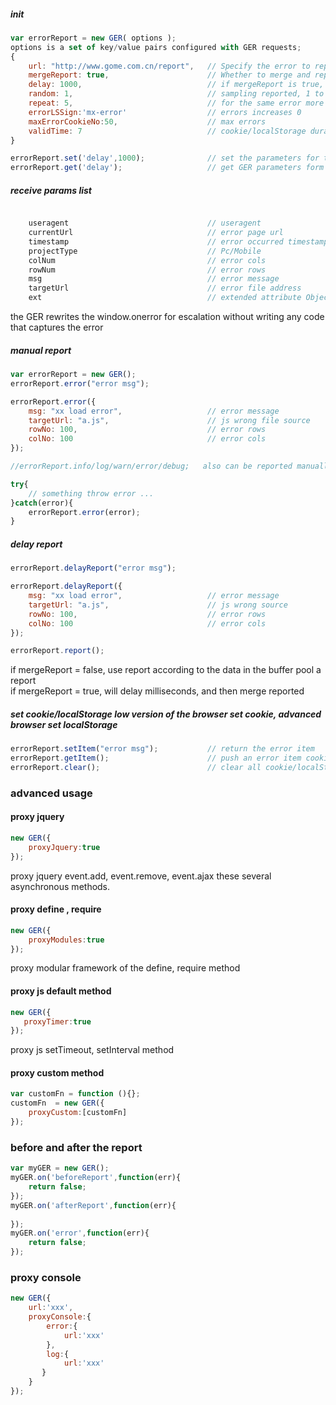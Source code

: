 ##### init
```javascript
var errorReport = new GER( options );
options is a set of key/value pairs configured with GER requests;
{
    url: "http://www.gome.com.cn/report",   // Specify the error to report the address
    mergeReport: true,                      // Whether to merge and report, false shut down， true start（default）
    delay: 1000,                            // if mergeReport is true, how many milliseconds was delayed, and reported in the merge buffer（default）
    random: 1,                              // sampling reported, 1 to 0 between the value of 1 to 100% reported（default 1）
    repeat: 5,                              // for the same error more than how many times not reported
    errorLSSign:'mx-error'                  // errors increases 0
    maxErrorCookieNo:50,                    // max errors
    validTime: 7                            // cookie/localStorage duration  (unit : day)
}

errorReport.set('delay',1000);              // set the parameters for the GER config
errorReport.get('delay');                   // get GER parameters form config
```

##### receive params list
```javascript

    useragent                               // useragent
    currentUrl                              // error page url
    timestamp                               // error occurred timestamp
    projectType                             // Pc/Mobile
    colNum                                  // error cols
    rowNum                                  // error rows
    msg                                     // error message
    targetUrl                               // error file address
    ext                                     // extended attribute Object object, upload some unconventional
```
the GER rewrites the window.onerror for escalation without writing any code that captures the error

#####  manual report
```javascript
var errorReport = new GER();
errorReport.error("error msg");

errorReport.error({
    msg: "xx load error",                   // error message
    targetUrl: "a.js",                      // js wrong file source
    rowNo: 100,                             // error rows
    colNo: 100                              // error cols
});

//errorReport.info/log/warn/error/debug;   also can be reported manually

try{
    // something throw error ...
}catch(error){
    errorReport.error(error);
}
```

#####  delay report
```javascript
errorReport.delayReport("error msg");

errorReport.delayReport({
    msg: "xx load error",                   // error message
    targetUrl: "a.js",                      // js wrong source
    rowNo: 100,                             // error rows
    colNo: 100                              // error cols
});

errorReport.report();

```
if mergeReport = false, use report according to the data in the buffer pool a report<br/>
if mergeReport = true, will delay milliseconds, and then merge reported


#####  set cookie/localStorage low version of the browser set cookie, advanced browser set localStorage
```javascript
errorReport.setItem("error msg");           // return the error item
errorReport.getItem();                      // push an error item cookie/localStorage
errorReport.clear();                        // clear all cookie/localStorage

```


### advanced usage

#### proxy jquery
```javascript
new GER({
    proxyJquery:true
});
```

proxy jquery event.add, event.remove, event.ajax these several asynchronous methods.

#### proxy  define , require
```javascript
new GER({
    proxyModules:true
});
```
proxy modular framework of the define, require method

#### proxy js default method
```javascript
new GER({
   proxyTimer:true 
});
```
proxy js setTimeout, setInterval method

#### proxy custom method
```javascript
var customFn = function (){};
customFn  = new GER({
    proxyCustom:[customFn]
});
```

### before and after the report
```javascript
var myGER = new GER();
myGER.on('beforeReport',function(err){
    return false;
});
myGER.on('afterReport',function(err){
    
});
myGER.on('error',function(err){
    return false;
});
```
### proxy console
```javascript
new GER({
    url:'xxx',
    proxyConsole:{
        error:{
            url:'xxx'
        },
        log:{
            url:'xxx'
       }
    }
});
```
